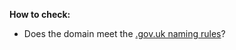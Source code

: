 **How to check:**

* Does the domain meet the [.gov.uk naming rules](https://www.gov.uk/guidance/choose-your-govuk-domain-name)?
